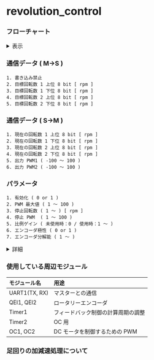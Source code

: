 # revolution_control
### フローチャート
<details><summary>表示</summary><div>

<br>

***※太字斜体下線の文字列はパラメータで設定する値***

![](img/flow_chart/revolution_control.svg)
* A : 出力デューティー比を決定する式．前回の値を使用しているため，「比例ゲイン」によって加減速の具合を調整できる．
* B : 出力デューティー比を既定の範囲内に収める処理．
* C : 非常停止を解除した際の急加速を防止する処理．
    * 非常停止などによって駆動電源が投入されていない状態で回転数偏差が生じると，駆動電源を投入したとき（非常停止を解除したとき）モータが急加速する可能性がある ( 詳細は「  」を参照 ) ．
    * そこで回転数現在値が「停止回転数」以下になったら駆動電源が投入されていない可能性があると判断して，「停止 PWM」を出力デューティー比の上限にする．
* D : 現在値と目標値の偏差の絶対値が閾値（ 10 [rpm] ）以下になったらモータを停止する．
    * 閾値に関して，変更されなさそうなのでパラメータとして設定できるようにはしていない．
* E : 「有効化」が 0 だったチャンネルはモータを駆動しない．誤作動を防ぐために，***使用しないチャンネルの「有効化」は 0 にすること．***
* F : 「エンコーダ極性」というパラメータが正しいか確認する処理．
    * 説明のために次の２つの語句を定義する．
        * 回転数実測値 : エンコーダから出力されるパルスから計算した回転数
        * 回転数現在値 : 「エンコーダ極性」が 0 のときは回転数実測値と等しい値，「エンコーダ極性」が 1 のときは回転数実測値に -1 を乗じた値．
    * このプログラムはモータが正転したとき ( デューティー比が正のとき ) に回転数現在値が正になる前提で書かれている．エンコーダの取り付けられている向きやギヤのかまされ方に応じてモータ正転時の回転数実測値の符号が変わるため，状況に応じて「エンコーダ極性」の値を適切に設定しなければならない．
    * 「エンコーダ極性」の値が不適切な場合（モータ正転時の回転数現在値が負になってしまう場合），常にプログラムの意図した方向とは逆の方向にモータが回転するため，以下のような流れで暴走してしまう．
        1. 偏差が生じるとモータを駆動して偏差の絶対値を小さくしようとする．
        2. プログラムが意図した方向とは逆の方向に回転してしまう．
        3. 偏差の絶対値が大きくなる．
        4. 偏差の絶対値に比例してモータの出力を上げるため，偏差の絶対値がさらに大きくなる
        5. 「PWM 最大値」になるまでモータの出力が上がる
* G : check_pol() の中核にあたる処理．
    * 出力デューティー比が「PWM 最大値」のときに偏差の絶対値が増加したら，err_cnt をインクリメントする．
* H : 「 G 」の条件を 4 回連続で満たしたら，「 F 」で説明した暴走状態だと判断して inform_err() を呼び出す．
* I : モータを停止して LED を一定の間隔で点滅させ，エラーが発生したことを通知する．
</details></div>

### 通信データ ( M->S )
    1. 書き込み禁止
    2. 目標回転数 1 上位 8 bit [ rpm ]
    3. 目標回転数 1 下位 8 bit [ rpm ]
    4. 目標回転数 2 上位 8 bit [ rpm ]
    5. 目標回転数 2 下位 8 bit [ rpm ]
### 通信データ ( S->M )
    1. 現在の回転数 1 上位 8 bit [ rpm ]
    2. 現在の回転数 1 下位 8 bit [ rpm ]
    3. 現在の回転数 2 上位 8 bit [ rpm ]
    4. 現在の回転数 2 下位 8 bit [ rpm ]
    5. 出力 PWM1 ( -100 ～ 100 )
    6. 出力 PWM2 ( -100 ～ 100 )
### パラメータ
    1. 有効化 ( 0 or 1 )
    2. PWM 最大値 ( 1 ～ 100 )
    3. 停止回転数 ( 1 ～ ) [ rpm ]
    4. 停止 PWM  ( 1 ～ 100 )
    5. 比例ゲイン ( 未使用時：0 / 使用時：1 ～ )
    6. エンコーダ極性 ( 0 or 1 )
    7. エンコーダ分解能 ( 1 ～ )
<details><summary>詳細</summary><div>

* 有効化
    * 使用するときは 1 にする．
    * 使用しないときは 0 にしておく．
    * ***使用しないのに 1 にしおくと，エンコーダのコネクタから乗ったノイズによって誤動作が起こる可能性がある．***
* PWM 最大値
    * 制御基板から出力する PWM 波形 のデューティー比の最大値
    * 「PWM 最大値」よりも大きな値がマスターから指定された場合は，「PWM 最大値」が代わりに使用される
    * 極力小さな値を指定することで，マスター側のプログラムに不具合が生じてもモータの暴走を防ぐことができる
* 停止回転数
    * モータが停止したと判断する回転数の最大値を指定する．詳細はフローチャートの「 C 」を参照すること．
* 停止 PWM
    * モータが停止したと判断されたときのデューティー比の上限．詳細はフローチャートの「 C 」を参照すること．
* 比例ゲイン
    * 出力デューティー比を決定する際に使用する．
    * 詳細はフローチャートの「 A 」を参照すること．
    * 大きめの値に設定することによってモータの加減速処理を行うことが可能．ただし，***足回りを制御する際には比例ゲインは小さめにして加減速処理は別に実装する方が好ましい．*** 詳細は「[足回りの加減速処理について](#足回りの加減速処理について)」を参照すること．
* エンコーダ極性
    * エンコーダの取り付けられ方に応じて設定する．詳細はフローチャートの「 F 」を参照すること．
* エンコーダ分解能
    * 分解能（１回転で何パルス出力されるか）を指定する
    * 古いエンコーダ ( RE30E-300-213-1 ) は分解能 300，新しいエンコーダ ( AMT102-V ) は DIP スイッチで分解能を設定できる．（分解能 384 で使うことが多い）
    * 新しいエンコーダ ( AMT102-V ) に関して，DIP スイッチと分解能の関係を下図に示す．( [引用元](https://www.cuidevices.com/product/resource/amt10.pdf) )
    ![](img/resolution_settings.PNG)
</div></details>

### 使用している周辺モジュール
|モジュール名|用途|
|:-|:-|
|UART1(TX, RX)|マスターとの通信|
|QEI1, QEI2|ロータリーエンコーダ|
|Timer1|フィードバック制御の計算周期の調整|
|Timer2|OC 用|
|OC1, OC2|DC モータを制御するための PWM|

### 足回りの加減速処理について